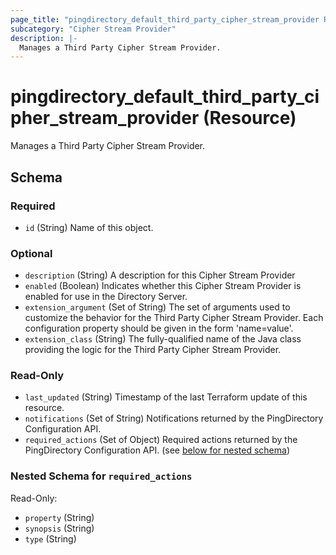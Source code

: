 ```yaml
---
page_title: "pingdirectory_default_third_party_cipher_stream_provider Resource - terraform-provider-pingdirectory"
subcategory: "Cipher Stream Provider"
description: |-
  Manages a Third Party Cipher Stream Provider.
---
```


# pingdirectory_default_third_party_cipher_stream_provider (Resource)

Manages a Third Party Cipher Stream Provider.



<!-- schema generated by tfplugindocs -->
## Schema

### Required

- `id` (String) Name of this object.

### Optional

- `description` (String) A description for this Cipher Stream Provider
- `enabled` (Boolean) Indicates whether this Cipher Stream Provider is enabled for use in the Directory Server.
- `extension_argument` (Set of String) The set of arguments used to customize the behavior for the Third Party Cipher Stream Provider. Each configuration property should be given in the form 'name=value'.
- `extension_class` (String) The fully-qualified name of the Java class providing the logic for the Third Party Cipher Stream Provider.

### Read-Only

- `last_updated` (String) Timestamp of the last Terraform update of this resource.
- `notifications` (Set of String) Notifications returned by the PingDirectory Configuration API.
- `required_actions` (Set of Object) Required actions returned by the PingDirectory Configuration API. (see [below for nested schema](#nestedatt--required_actions))

<a id="nestedatt--required_actions"></a>
### Nested Schema for `required_actions`

Read-Only:

- `property` (String)
- `synopsis` (String)
- `type` (String)



